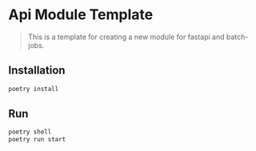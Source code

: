 # Api Module Template

> This is a template for creating a new module for fastapi and batch-jobs.

## Installation

```bash
poetry install
```

## Run

```bash
poetry shell
poetry run start
```
